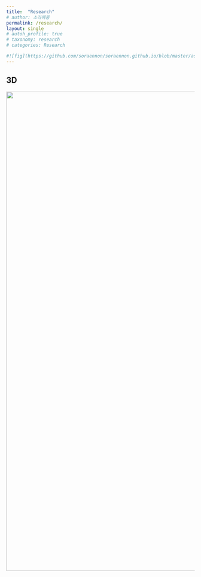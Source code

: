 ```yaml
---
title:  "Research"
# author: 소라에몽
permalink: /research/
layout: single
# autoh_profile: true
# taxonomy: research
# categories: Research

#![fig](https://github.com/soraennon/soraennon.github.io/blob/master/assets/images/pointcloud.PNG)
---
```



## 3D
<img src="https://github.com/soraennon/soraennon.github.io/blob/master/assets/images/pointcloud.PNG" width="1280"></img>
